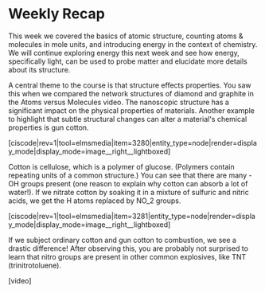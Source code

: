 # Weekly Recap


This week we covered the basics of atomic structure, counting atoms & molecules in mole units, and introducing energy in the context of chemistry.  We will continue exploring energy this next week and see how energy, specifically light, can be used to probe matter and elucidate more details about its structure.

A central theme to the course is that structure effects properties.  You saw this when we compared the network structures of diamond and graphite in the Atoms versus Molecules video.  The nanoscopic structure has a significant impact on the physical properties of materials.  Another example to highlight that subtle structural changes can alter a material's chemical properties is gun cotton.

[ciscode|rev=1|tool=elmsmedia|item=3280|entity_type=node|render=display_mode|display_mode=image__right__lightboxed]

Cotton is cellulose, which is a polymer of glucose.  (Polymers contain repeating units of a common structure.)  You can see that there are many -OH groups present (one reason to explain why cotton can absorb a lot of water!).  If we nitrate cotton by soaking it in a mixture of sulfuric and nitric acids, we get the H atoms replaced by <lrn-math>NO_2</lrn-math>  groups.

[ciscode|rev=1|tool=elmsmedia|item=3281|entity_type=node|render=display_mode|display_mode=image__right__lightboxed]

If we subject ordinary cotton and gun cotton to combustion, we see a drastic difference!  After observing this, you are probably not surprised to learn that nitro groups are present in other common explosives, like TNT (trinitrotoluene).

[video]

 